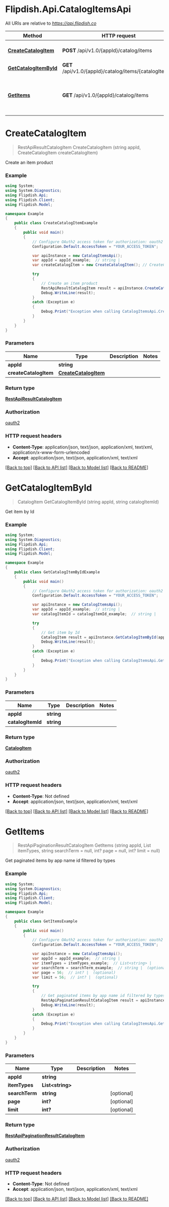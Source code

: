 # Flipdish.Api.CatalogItemsApi

All URIs are relative to *https://api.flipdish.co*

Method | HTTP request | Description
------------- | ------------- | -------------
[**CreateCatalogItem**](CatalogItemsApi.md#createcatalogitem) | **POST** /api/v1.0/{appId}/catalog/items | Create an item product
[**GetCatalogItemById**](CatalogItemsApi.md#getcatalogitembyid) | **GET** /api/v1.0/{appId}/catalog/items/{catalogItemId} | Get item by Id
[**GetItems**](CatalogItemsApi.md#getitems) | **GET** /api/v1.0/{appId}/catalog/items | Get paginated items by app name id filtered by types


<a name="createcatalogitem"></a>
# **CreateCatalogItem**
> RestApiResultCatalogItem CreateCatalogItem (string appId, CreateCatalogItem createCatalogItem)

Create an item product

### Example
```csharp
using System;
using System.Diagnostics;
using Flipdish.Api;
using Flipdish.Client;
using Flipdish.Model;

namespace Example
{
    public class CreateCatalogItemExample
    {
        public void main()
        {
            // Configure OAuth2 access token for authorization: oauth2
            Configuration.Default.AccessToken = "YOUR_ACCESS_TOKEN";

            var apiInstance = new CatalogItemsApi();
            var appId = appId_example;  // string | 
            var createCatalogItem = new CreateCatalogItem(); // CreateCatalogItem | 

            try
            {
                // Create an item product
                RestApiResultCatalogItem result = apiInstance.CreateCatalogItem(appId, createCatalogItem);
                Debug.WriteLine(result);
            }
            catch (Exception e)
            {
                Debug.Print("Exception when calling CatalogItemsApi.CreateCatalogItem: " + e.Message );
            }
        }
    }
}
```

### Parameters

Name | Type | Description  | Notes
------------- | ------------- | ------------- | -------------
 **appId** | **string**|  | 
 **createCatalogItem** | [**CreateCatalogItem**](CreateCatalogItem.md)|  | 

### Return type

[**RestApiResultCatalogItem**](RestApiResultCatalogItem.md)

### Authorization

[oauth2](../README.md#oauth2)

### HTTP request headers

 - **Content-Type**: application/json, text/json, application/xml, text/xml, application/x-www-form-urlencoded
 - **Accept**: application/json, text/json, application/xml, text/xml

[[Back to top]](#) [[Back to API list]](../README.md#documentation-for-api-endpoints) [[Back to Model list]](../README.md#documentation-for-models) [[Back to README]](../README.md)

<a name="getcatalogitembyid"></a>
# **GetCatalogItemById**
> CatalogItem GetCatalogItemById (string appId, string catalogItemId)

Get item by Id

### Example
```csharp
using System;
using System.Diagnostics;
using Flipdish.Api;
using Flipdish.Client;
using Flipdish.Model;

namespace Example
{
    public class GetCatalogItemByIdExample
    {
        public void main()
        {
            // Configure OAuth2 access token for authorization: oauth2
            Configuration.Default.AccessToken = "YOUR_ACCESS_TOKEN";

            var apiInstance = new CatalogItemsApi();
            var appId = appId_example;  // string | 
            var catalogItemId = catalogItemId_example;  // string | 

            try
            {
                // Get item by Id
                CatalogItem result = apiInstance.GetCatalogItemById(appId, catalogItemId);
                Debug.WriteLine(result);
            }
            catch (Exception e)
            {
                Debug.Print("Exception when calling CatalogItemsApi.GetCatalogItemById: " + e.Message );
            }
        }
    }
}
```

### Parameters

Name | Type | Description  | Notes
------------- | ------------- | ------------- | -------------
 **appId** | **string**|  | 
 **catalogItemId** | **string**|  | 

### Return type

[**CatalogItem**](CatalogItem.md)

### Authorization

[oauth2](../README.md#oauth2)

### HTTP request headers

 - **Content-Type**: Not defined
 - **Accept**: application/json, text/json, application/xml, text/xml

[[Back to top]](#) [[Back to API list]](../README.md#documentation-for-api-endpoints) [[Back to Model list]](../README.md#documentation-for-models) [[Back to README]](../README.md)

<a name="getitems"></a>
# **GetItems**
> RestApiPaginationResultCatalogItem GetItems (string appId, List<string> itemTypes, string searchTerm = null, int? page = null, int? limit = null)

Get paginated items by app name id filtered by types

### Example
```csharp
using System;
using System.Diagnostics;
using Flipdish.Api;
using Flipdish.Client;
using Flipdish.Model;

namespace Example
{
    public class GetItemsExample
    {
        public void main()
        {
            // Configure OAuth2 access token for authorization: oauth2
            Configuration.Default.AccessToken = "YOUR_ACCESS_TOKEN";

            var apiInstance = new CatalogItemsApi();
            var appId = appId_example;  // string | 
            var itemTypes = itemTypes_example;  // List<string> | 
            var searchTerm = searchTerm_example;  // string |  (optional) 
            var page = 56;  // int? |  (optional) 
            var limit = 56;  // int? |  (optional) 

            try
            {
                // Get paginated items by app name id filtered by types
                RestApiPaginationResultCatalogItem result = apiInstance.GetItems(appId, itemTypes, searchTerm, page, limit);
                Debug.WriteLine(result);
            }
            catch (Exception e)
            {
                Debug.Print("Exception when calling CatalogItemsApi.GetItems: " + e.Message );
            }
        }
    }
}
```

### Parameters

Name | Type | Description  | Notes
------------- | ------------- | ------------- | -------------
 **appId** | **string**|  | 
 **itemTypes** | **List&lt;string&gt;**|  | 
 **searchTerm** | **string**|  | [optional] 
 **page** | **int?**|  | [optional] 
 **limit** | **int?**|  | [optional] 

### Return type

[**RestApiPaginationResultCatalogItem**](RestApiPaginationResultCatalogItem.md)

### Authorization

[oauth2](../README.md#oauth2)

### HTTP request headers

 - **Content-Type**: Not defined
 - **Accept**: application/json, text/json, application/xml, text/xml

[[Back to top]](#) [[Back to API list]](../README.md#documentation-for-api-endpoints) [[Back to Model list]](../README.md#documentation-for-models) [[Back to README]](../README.md)

